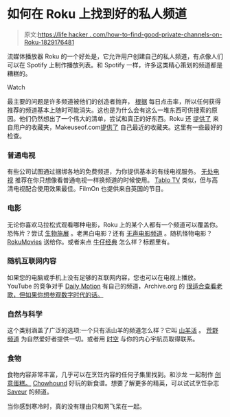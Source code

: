 # 如何在 Roku 上找到好的私人频道

> 原文:[https://life hacker . com/how-to-find-good-private-channels-on-Roku-1829176481](https://lifehacker.com/how-to-find-good-private-channels-on-roku-1829176481)

流媒体播放器 Roku 的一个好处是，它允许用户创建自己的私人频道，有点像人们可以在 Spotify 上制作播放列表。和 Spotify 一样，许多这类精心策划的频道都是糟糕的。

Watch

最主要的问题是许多频道被他们的创造者抛弃， [根据](https://www.dailydot.com/upstream/roku-private-channels/) 每日点击率，所以任何获得推荐的频道基本上随时可能消失。这也是为什么会有这么一堆东西可供搜索的原因。他们仍然想出了一个伟大的清单，尝试和真正的好东西。Roku 还 [提供了](https://blog.roku.com/best-roku-channels-customers?utm_source=organic_social&utm_medium=reddit) 来自用户的收藏夹，Makeuseof.com[提供了](https://www.makeuseof.com/tag/private-roku-channels-install-now/) 自己最近的收藏夹。这里有一些最好的检查。

### 普通电视

有些公司试图通过捆绑各地的免费频道，为你提供基本的有线电视服务。 [无处电视](https://www.rokuchannels.tv/nowheretv/) 推荐在你只想像看普通电视一样换频道的时候使用。 [Tablo TV](https://channelstore.roku.com/details/44281/tablo-tv?utm_source=organic_social&utm_medium=rokublog&utm_campaign=channelstore&utm_content=04092018_tablotv) 类似，但与高清电视配合使用效果最佳。FilmOn 也提供来自英国的节目。

### 电影

无论你喜欢马拉松式观看哪种电影，Roku 上的某个人都有一个频道可以覆盖你。恐怖片？尝试 [生物施展](https://www.rokuguide.com/private-channels/creature-cast) 。老黑白电影？还有 [无声电影频道](https://www.rokuguide.com/private-channels/silent-movie-channel) 。随机怪物电影？ [RokuMovies](https://www.rokuguide.com/private-channels/rokumovies) 送给你。或者来点 [牛仔经典](https://channelstore.roku.com/details/1521/cowboy-classics) 怎么样？标题里有。

### 随机互联网内容

如果您的电脑或手机上没有足够的互联网内容，您也可以在电视上播放。YouTube 的竞争对手 [Daily Motion](https://www.rokuchannels.tv/dailymotion/) 有自己的频道，Archive.org 的 [很适合查看老歌，但如果你想参观数字时代的话。](https://archive.org/details/RightWayToSettingUpRokusFreeStreamingVideosOnOtherPlatforms)

### 自然与科学

这个类别涵盖了广泛的选项:一个只有活山羊的频道怎么样？它叫 [山羊活](https://www.rokuguide.com/private-channels/goats-live) 。 [荒野频道](https://channelstore.roku.com/details/93027/wilderness-channel) 为自然爱好者提供一切。或者用 [时空](https://www.rokuguide.com/private-channels/space-time-free) 与你的内心宇航员取得联系。

### 食物

食物内容非常丰富，几乎可以在烹饪内容的任何子集里找到。和沙龙 一起制作 [创意蛋糕。](https://channelstore.roku.com/details/62773/creative-cakes-by-sharon) [Chowhound](https://channelstore.roku.com/details/1997/chowhound?utm_source=organic_social&utm_medium=rokublog&utm_campaign=channelstore&utm_content=062218_chowhound) 好玩的新食谱。想要了解更多的精英，可以试试烹饪杂志 [Saveur](https://www.rokuguide.com/channels/saveur) 的频道。

当你感到寒冷时，真的没有理由只和网飞呆在一起。